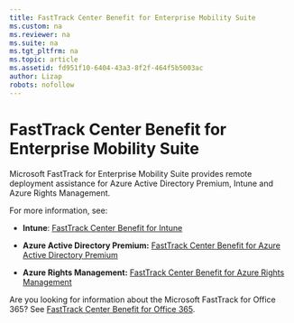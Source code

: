 ```yaml
---
title: FastTrack Center Benefit for Enterprise Mobility Suite
ms.custom: na
ms.reviewer: na
ms.suite: na
ms.tgt_pltfrm: na
ms.topic: article
ms.assetid: fd951f10-6404-43a3-8f2f-464f5b5003ac
author: Lizap
robots: nofollow
---
```

# FastTrack Center Benefit for Enterprise Mobility Suite
Microsoft FastTrack for Enterprise Mobility Suite provides remote deployment assistance for Azure Active Directory Premium, Intune and Azure Rights Management.

For more information, see:

-   **Intune**: [FastTrack Center Benefit for Intune](../Topic/FastTrack-Center-Benefit-for-Intune.md)

-   **Azure Active Directory Premium:**  [FastTrack Center Benefit for Azure Active Directory Premium](../Topic/FastTrack-Center-Benefit-for-Azure-Active-Directory-Premium.md)

-   **Azure Rights Management:**  [FastTrack Center Benefit for Azure Rights Management](../Topic/FastTrack-Center-Benefit-for-Azure-Rights-Management.md)

Are you looking for information about the Microsoft FastTrack for Office 365? See [FastTrack Center Benefit for Office 365](https://technet.microsoft.com/library/office-365-onboarding-benefit.aspx).

